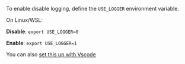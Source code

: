 To enable disable logging, define the `USE_LOGGER` environment variable.

On Linux/WSL:

**Disable**: `export USE_LOGGER=0`

**Enable**: `export USE_LOGGER=1`

You can also [set this up with Vscode](Set-Environement-Variable-In-Vscode-With-The-Cmake-Plugin)